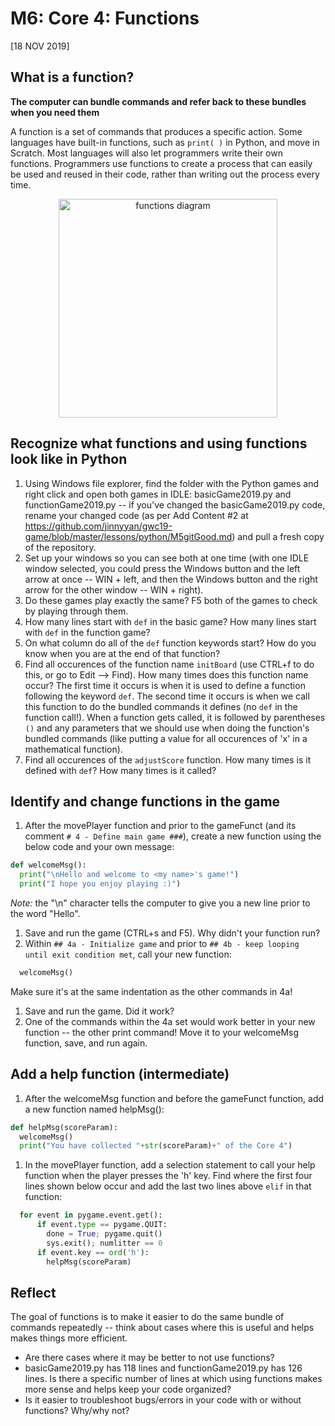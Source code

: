 # M6: Core 4: Functions
[18 NOV 2019]

## What is a function?
**The computer can bundle commands and refer back to these bundles when you need them**

A function is a set of commands that produces a specific action. Some languages have built-in functions, such as `print( )` in Python, and move in Scratch. Most languages will also let programmers write their own functions. Programmers use functions to create a process that can easily be used and reused in their code, rather than writing out the process every time.

<p align="center">
     <img src="../../img/functions.PNG"
          alt="functions diagram"
          height="350"/>
</p>


## Recognize what functions and using functions look like in Python
1. Using Windows file explorer, find the folder with the Python games and right click and open both games in IDLE: basicGame2019.py and functionGame2019.py -- if you've changed the basicGame2019.py code, rename your changed code (as per Add Content #2 at https://github.com/jinnyyan/gwc19-game/blob/master/lessons/python/M5gitGood.md) and pull a fresh copy of the repository.
1. Set up your windows so you can see both at one time (with one IDLE window selected, you could press the Windows button and the left arrow at once -- WIN + left, and then the Windows button and the right arrow for the other window -- WIN + right).
1. Do these games play exactly the same? F5 both of the games to check by playing through them.
1. How many lines start with `def` in the basic game? How many lines start with `def` in the function game?
1. On what column do all of the `def` function keywords start? How do you know when you are at the end of that function?
1. Find all occurences of the function name `initBoard` (use CTRL+f to do this, or go to Edit --> Find). How many times does this function name occur? The first time it occurs is when it is used to define a function following the keyword `def`. The second time it occurs is when we call this function to do the bundled commands it defines (no `def` in the function call!). When a function gets called, it is followed by parentheses `()` and any parameters that we should use when doing the function's bundled commands (like putting a value for all occurences of 'x' in a mathematical function).
1. Find all occurences of the `adjustScore` function. How many times is it defined with `def`? How many times is it called?

## Identify and change functions in the game
1. After the movePlayer function and prior to the gameFunct (and its comment `# 4 - Define main game ###`), create a new function using the below code and your own message:
  ```python
  def welcomeMsg():
    print("\nHello and welcome to <my name>'s game!")
    print("I hope you enjoy playing :)")
  ```
  *Note:* the "\n" character tells the computer to give you a new line prior to the word "Hello".
1. Save and run the game (CTRL+s and F5). Why didn't your function run?
1. Within `## 4a - Initialize game` and prior to `## 4b - keep looping until exit condition met`, call your new function:
  ```python
    welcomeMsg()
  ```
  Make sure it's at the same indentation as the other commands in 4a!
1. Save and run the game. Did it work?
1. One of the commands within the 4a set would work better in your new function -- the other print command! Move it to your welcomeMsg function, save, and run again.

## Add a help function (intermediate)
1. After the welcomeMsg function and before the gameFunct function, add a new function named helpMsg():
  ```python
  def helpMsg(scoreParam):
    welcomeMsg()
    print("You have collected "+str(scoreParam)+" of the Core 4")
  ```
1. In the movePlayer function, add a selection statement to call your help function when the player presses the 'h' key. Find where the first four lines shown below occur and add the last two lines above `elif` in that function:
  ```python
    for event in pygame.event.get():
        if event.type == pygame.QUIT:
          done = True; pygame.quit()
          sys.exit(); numlitter == 0
        if event.key == ord('h'):
          helpMsg(scoreParam) 
  ```

## Reflect
The goal of functions is to make it easier to do the same bundle of commands repeatedly -- think about cases where this is useful and helps makes things more efficient. 
* Are there cases where it may be better to not use functions? 
* basicGame2019.py has 118 lines and functionGame2019.py has 126 lines. Is there a specific number of lines at which using functions makes more sense and helps keep your code organized?
* Is it easier to troubleshoot bugs/errors in your code with or without functions? Why/why not?